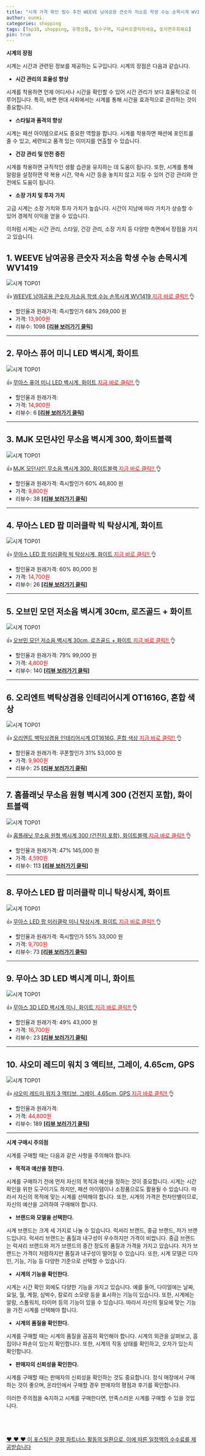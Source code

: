```yaml
---
title: "시계 가격 확인 필수 추천 WEEVE 남여공용 큰숫자 저소음 학생 수능 손목시계 WV1419 비교 장점 구매가이드"
author: eunmi.
categories: shopping
tags: [Top10, shopping, 유행상품, 필수구매, 지금바로클릭하세요, 놓치면후회해요]
pin: true
---
```

**시계의 장점**

시계는 시간과 관련된 정보를 제공하는 도구입니다. 시계의 장점은 다음과 같습니다.

* **시간 관리의 효율성 향상**

시계를 착용하면 언제 어디서나 시간을 확인할 수 있어 시간 관리가 보다 효율적으로 이루어집니다. 특히, 바쁜 현대 사회에서는 시계를 통해 시간을 효과적으로 관리하는 것이 중요합니다.

* **스타일과 품격의 향상**

시계는 패션 아이템으로서도 중요한 역할을 합니다. 시계를 착용하면 패션에 포인트를 줄 수 있고, 세련되고 품격 있는 이미지를 연출할 수 있습니다.

* **건강 관리 및 안전 증진**

시계를 착용하면 규칙적인 생활 습관을 유지하는 데 도움이 됩니다. 또한, 시계를 통해 알람을 설정하면 약 복용 시간, 약속 시간 등을 놓치지 않고 지킬 수 있어 건강 관리와 안전에도 도움이 됩니다.

* **소장 가치 및 투자 가치**

고급 시계는 소장 가치와 투자 가치가 높습니다. 시간이 지남에 따라 가치가 상승할 수 있어 경제적 이익을 얻을 수 있습니다.

이처럼 시계는 시간 관리, 스타일, 건강 관리, 소장 가치 등 다양한 측면에서 장점을 가지고 있습니다.

   

## 1. WEEVE 남여공용 큰숫자 저소음 학생 수능 손목시계 WV1419

![시계 TOP01](https://thumbnail9.coupangcdn.com/thumbnails/remote/230x230ex/image/retail/images/5415966644058473-b7172394-557b-4a32-9325-a7ce4a586c19.jpg)


👍 [WEEVE 남여공용 큰숫자 저소음 학생 수능 손목시계 WV1419 <font color=red> 지금 바로 클릭!! </font> ](https://link.coupang.com/re/AFFSDP?lptag=AF3617701&subid=GithubCoopas&pageKey=6628711986&traceid=V0-153&itemId=15103584062&vendorItemId=82325545255) 👌 


- 할인율과 원래가격: 즉시할인가 68%  269,000   원
- 가격: <span style='color:red'>13,900원</span>
- 리뷰수: 1098  [**[리뷰 보러가기 클릭]**](https://link.coupang.com/re/AFFSDP?lptag=AF3617701&subid=GithubCoopas&pageKey=6628711986&traceid=V0-153&itemId=15103584062&vendorItemId=82325545255)

---


   

## 2. 무아스 퓨어 미니 LED 벽시계, 화이트

![시계 TOP01](https://thumbnail6.coupangcdn.com/thumbnails/remote/230x230ex/image/retail/images/64302838726105-91a95e06-d881-4d93-b5d5-362d91a8340c.jpg)


👍 [무아스 퓨어 미니 LED 벽시계, 화이트 <font color=red> 지금 바로 클릭!! </font> ](https://link.coupang.com/re/AFFSDP?lptag=AF3617701&subid=GithubCoopas&pageKey=192064286&traceid=V0-153&itemId=549390642&vendorItemId=4441672995) 👌 


- 할인율과 원래가격: 
- 가격: <span style='color:red'>14,900원</span>
- 리뷰수: 6  [**[리뷰 보러가기 클릭]**](https://link.coupang.com/re/AFFSDP?lptag=AF3617701&subid=GithubCoopas&pageKey=192064286&traceid=V0-153&itemId=549390642&vendorItemId=4441672995)

---


   

## 3. MJK 모던샤인 무소음 벽시계 300, 화이트블랙

![시계 TOP01](https://thumbnail9.coupangcdn.com/thumbnails/remote/230x230ex/image/retail/images/2366210358811498-d87fc426-f6a8-4f2b-b524-3e07d7b5736a.jpg)


👍 [MJK 모던샤인 무소음 벽시계 300, 화이트블랙 <font color=red> 지금 바로 클릭!! </font> ](https://link.coupang.com/re/AFFSDP?lptag=AF3617701&subid=GithubCoopas&pageKey=2250805320&traceid=V0-153&itemId=3847686429&vendorItemId=74153581979) 👌 


- 할인율과 원래가격: 즉시할인가 60%  46,800   원
- 가격: <span style='color:red'>9,800원</span>
- 리뷰수: 38  [**[리뷰 보러가기 클릭]**](https://link.coupang.com/re/AFFSDP?lptag=AF3617701&subid=GithubCoopas&pageKey=2250805320&traceid=V0-153&itemId=3847686429&vendorItemId=74153581979)

---


   

## 4. 무아스 LED 팝 미러클락 빅 탁상시계, 화이트

![시계 TOP01](https://thumbnail8.coupangcdn.com/thumbnails/remote/230x230ex/image/retail/images/3671190004923367-7f300fb7-3c40-409a-9b16-64d8087cf1f4.jpg)


👍 [무아스 LED 팝 미러클락 빅 탁상시계, 화이트 <font color=red> 지금 바로 클릭!! </font> ](https://link.coupang.com/re/AFFSDP?lptag=AF3617701&subid=GithubCoopas&pageKey=191124862&traceid=V0-153&itemId=546230240&vendorItemId=4432210444) 👌 


- 할인율과 원래가격: 60%  80,000   원
- 가격: <span style='color:red'>14,700원</span>
- 리뷰수: 26  [**[리뷰 보러가기 클릭]**](https://link.coupang.com/re/AFFSDP?lptag=AF3617701&subid=GithubCoopas&pageKey=191124862&traceid=V0-153&itemId=546230240&vendorItemId=4432210444)

---


   

## 5. 오브민 모던 저소음 벽시계 30cm, 로즈골드 + 화이트

![시계 TOP01](https://thumbnail7.coupangcdn.com/thumbnails/remote/230x230ex/image/retail/images/3032988204908429-4c80fecd-96a0-4489-a8cd-f4855e0ea5dc.jpg)


👍 [오브민 모던 저소음 벽시계 30cm, 로즈골드 + 화이트 <font color=red> 지금 바로 클릭!! </font> ](https://link.coupang.com/re/AFFSDP?lptag=AF3617701&subid=GithubCoopas&pageKey=5889076726&traceid=V0-153&itemId=10350773799&vendorItemId=77632996669) 👌 


- 할인율과 원래가격: 79%  99,000   원
- 가격: <span style='color:red'>4,800원</span>
- 리뷰수: 140  [**[리뷰 보러가기 클릭]**](https://link.coupang.com/re/AFFSDP?lptag=AF3617701&subid=GithubCoopas&pageKey=5889076726&traceid=V0-153&itemId=10350773799&vendorItemId=77632996669)

---


   

## 6. 오리엔트 벽탁상겸용 인테리어시계 OT1616G, 혼합 색상

![시계 TOP01](https://thumbnail6.coupangcdn.com/thumbnails/remote/230x230ex/image/retail/images/2019/06/19/10/9/69a5382b-2857-4dd2-8715-7a96516b34a9.jpg)


👍 [오리엔트 벽탁상겸용 인테리어시계 OT1616G, 혼합 색상 <font color=red> 지금 바로 클릭!! </font> ](https://link.coupang.com/re/AFFSDP?lptag=AF3617701&subid=GithubCoopas&pageKey=242361981&traceid=V0-153&itemId=769777754&vendorItemId=4943660105) 👌 


- 할인율과 원래가격: 쿠폰할인가 31%  53,000   원
- 가격: <span style='color:red'>9,900원</span>
- 리뷰수: 25  [**[리뷰 보러가기 클릭]**](https://link.coupang.com/re/AFFSDP?lptag=AF3617701&subid=GithubCoopas&pageKey=242361981&traceid=V0-153&itemId=769777754&vendorItemId=4943660105)

---


   

## 7. 홈플래닛 무소음 원형 벽시계 300 (건전지 포함), 화이트블랙

![시계 TOP01](https://thumbnail9.coupangcdn.com/thumbnails/remote/230x230ex/image/retail/images/6948651509331951-538fe3c9-e076-4f51-a2e5-cf22bcfdd94b.jpg)


👍 [홈플래닛 무소음 원형 벽시계 300 (건전지 포함), 화이트블랙 <font color=red> 지금 바로 클릭!! </font> ](https://link.coupang.com/re/AFFSDP?lptag=AF3617701&subid=GithubCoopas&pageKey=7414945933&traceid=V0-153&itemId=19221027811&vendorItemId=86337800596) 👌 


- 할인율과 원래가격: 47%  145,000   원
- 가격: <span style='color:red'>4,590원</span>
- 리뷰수: 113  [**[리뷰 보러가기 클릭]**](https://link.coupang.com/re/AFFSDP?lptag=AF3617701&subid=GithubCoopas&pageKey=7414945933&traceid=V0-153&itemId=19221027811&vendorItemId=86337800596)

---


   

## 8. 무아스 LED 팝 미러클락 미니 탁상시계, 화이트

![시계 TOP01](https://thumbnail7.coupangcdn.com/thumbnails/remote/230x230ex/image/retail/images/2019/02/14/23/3/4fbcf2df-5064-436d-98db-8861f13174c1.jpg)


👍 [무아스 LED 팝 미러클락 미니 탁상시계, 화이트 <font color=red> 지금 바로 클릭!! </font> ](https://link.coupang.com/re/AFFSDP?lptag=AF3617701&subid=GithubCoopas&pageKey=186562079&traceid=V0-153&itemId=533362561&vendorItemId=4389644340) 👌 


- 할인율과 원래가격: 즉시할인가 55%  33,000   원
- 가격: <span style='color:red'>9,700원</span>
- 리뷰수: 73  [**[리뷰 보러가기 클릭]**](https://link.coupang.com/re/AFFSDP?lptag=AF3617701&subid=GithubCoopas&pageKey=186562079&traceid=V0-153&itemId=533362561&vendorItemId=4389644340)

---


   

## 9. 무아스 3D LED 벽시계 미니, 화이트

![시계 TOP01](https://thumbnail9.coupangcdn.com/thumbnails/remote/230x230ex/image/retail/images/4430623454956604-1761a7ed-f04a-43ea-b4fe-ad7f62384baf.jpg)


👍 [무아스 3D LED 벽시계 미니, 화이트 <font color=red> 지금 바로 클릭!! </font> ](https://link.coupang.com/re/AFFSDP?lptag=AF3617701&subid=GithubCoopas&pageKey=97900723&traceid=V0-153&itemId=300549276&vendorItemId=3079507598) 👌 


- 할인율과 원래가격: 49%  43,000   원
- 가격: <span style='color:red'>16,700원</span>
- 리뷰수: 23  [**[리뷰 보러가기 클릭]**](https://link.coupang.com/re/AFFSDP?lptag=AF3617701&subid=GithubCoopas&pageKey=97900723&traceid=V0-153&itemId=300549276&vendorItemId=3079507598)

---


   

## 10. 샤오미 레드미 워치 3 액티브, 그레이, 4.65cm, GPS

![시계 TOP01](https://thumbnail8.coupangcdn.com/thumbnails/remote/230x230ex/image/retail/images/2023/07/28/16/9/f5fbf1ff-bbfa-431c-af70-e98a2cb55bdf.png)


👍 [샤오미 레드미 워치 3 액티브, 그레이, 4.65cm, GPS <font color=red> 지금 바로 클릭!! </font> ](https://link.coupang.com/re/AFFSDP?lptag=AF3617701&subid=GithubCoopas&pageKey=7488831713&traceid=V0-153&itemId=19578261884&vendorItemId=86717525633) 👌 


- 할인율과 원래가격: 
- 가격: <span style='color:red'>44,800원</span>
- 리뷰수: 189  [**[리뷰 보러가기 클릭]**](https://link.coupang.com/re/AFFSDP?lptag=AF3617701&subid=GithubCoopas&pageKey=7488831713&traceid=V0-153&itemId=19578261884&vendorItemId=86717525633)

---
**시계 구매시 주의점**

시계를 구매할 때는 다음과 같은 사항을 주의해야 합니다.

* **목적과 예산을 정한다.**

시계를 구매하기 전에 먼저 자신의 목적과 예산을 정하는 것이 중요합니다. 시계는 시간 확인을 위한 도구이기도 하지만, 패션 아이템이나 소장품으로도 활용될 수 있습니다. 따라서 자신의 목적에 맞는 시계를 선택해야 합니다. 또한, 시계의 가격은 천차만별이므로, 자신의 예산을 고려하여 구매해야 합니다.

* **브랜드와 모델을 선택한다.**

시계 브랜드는 크게 세 가지로 나눌 수 있습니다. 럭셔리 브랜드, 중급 브랜드, 저가 브랜드입니다. 럭셔리 브랜드는 품질과 내구성이 우수하지만 가격이 비쌉니다. 중급 브랜드는 럭셔리 브랜드와 저가 브랜드의 중간 정도의 품질과 가격을 가지고 있습니다. 저가 브랜드는 가격이 저렴하지만 품질과 내구성이 떨어질 수 있습니다. 또한, 시계 모델은 디자인, 기능, 기능 등 다양한 기준으로 선택할 수 있습니다.

* **시계의 기능을 확인한다.**

시계는 시간 확인 외에도 다양한 기능을 가지고 있습니다. 예를 들어, 다이얼에는 날짜, 요일, 월, 계절, 심박수, 칼로리 소모량 등을 표시하는 기능이 있습니다. 또한, 시계에는 알람, 스톱워치, 타이머 등의 기능이 있을 수 있습니다. 따라서 자신의 필요에 맞는 기능을 가진 시계를 선택해야 합니다.

* **시계의 품질을 확인한다.**

시계를 구매할 때는 시계의 품질을 꼼꼼히 확인해야 합니다. 시계의 외관을 살펴보고, 흠집이나 파손이 있는지 확인합니다. 또한, 시계의 작동 상태를 확인하고, 오차가 있는지 확인합니다.

* **판매자의 신뢰성을 확인한다.**

시계를 구매할 때는 판매자의 신뢰성을 확인하는 것도 중요합니다. 정식 매장에서 구매하는 것이 좋으며, 온라인에서 구매할 경우 판매자의 평점과 후기를 확인합니다.

이러한 주의점을 숙지하고 시계를 구매한다면, 만족스러운 시계를 구매할 수 있을 것입니다.<br><br><br><br><br> [ ❤ ❤ ❤ 이 포스팅은 쿠팡 파트너스 활동의 일환으로, 이에 따른 일정액의 수수료를 제공받습니다](https://link.coupang.com/a/bcEFyh)